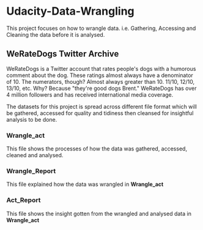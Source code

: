 # Udacity-Data-Wrangling
This project focuses on how to wrangle data. i.e. Gathering, Accessing and Cleaning the data before it is analysed.

## WeRateDogs Twitter Archive
WeRateDogs is a Twitter account that rates people's dogs with a humorous comment about the dog. These ratings almost always have a denominator of 10. The numerators, though? Almost always greater than 10. 11/10, 12/10, 13/10, etc. Why? Because "they're good dogs Brent." WeRateDogs has over 4 million followers and has received international media coverage.

The datasets for this project is spread across different file format which will be gathered, accessed for quality and tidiness then cleansed for insightful analysis to be done.

### Wrangle_act
This file shows the processes of how the data was gathered, accessed, cleaned and analysed.

### Wrangle_Report
This file explained how the data was wrangled in **Wrangle_act**

### Act_Report
This file shows the insight gotten from the wrangled and analysed data in **Wrangle_act**
